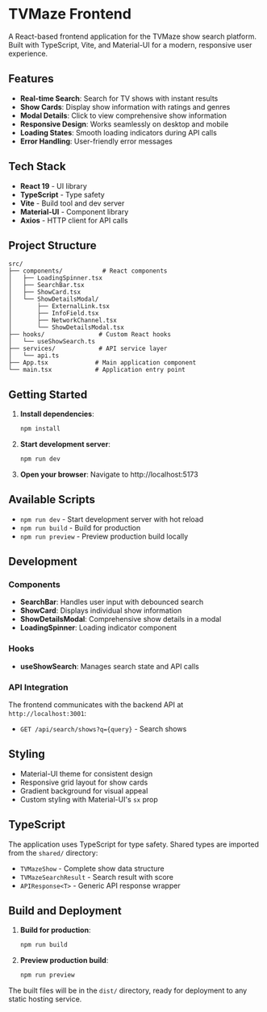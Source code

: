 # TVMaze Frontend

A React-based frontend application for the TVMaze show search platform. Built with TypeScript, Vite, and Material-UI for a modern, responsive user experience.

## Features

-   **Real-time Search**: Search for TV shows with instant results
-   **Show Cards**: Display show information with ratings and genres
-   **Modal Details**: Click to view comprehensive show information
-   **Responsive Design**: Works seamlessly on desktop and mobile
-   **Loading States**: Smooth loading indicators during API calls
-   **Error Handling**: User-friendly error messages

## Tech Stack

-   **React 19** - UI library
-   **TypeScript** - Type safety
-   **Vite** - Build tool and dev server
-   **Material-UI** - Component library
-   **Axios** - HTTP client for API calls

## Project Structure

```
src/
├── components/           # React components
│   ├── LoadingSpinner.tsx
│   ├── SearchBar.tsx
│   ├── ShowCard.tsx
│   └── ShowDetailsModal/
│       ├── ExternalLink.tsx
│       ├── InfoField.tsx
│       ├── NetworkChannel.tsx
│       └── ShowDetailsModal.tsx
├── hooks/               # Custom React hooks
│   └── useShowSearch.ts
├── services/            # API service layer
│   └── api.ts
├── App.tsx             # Main application component
└── main.tsx            # Application entry point
```

## Getting Started

1. **Install dependencies**:

    ```bash
    npm install
    ```

2. **Start development server**:

    ```bash
    npm run dev
    ```

3. **Open your browser**:
   Navigate to http://localhost:5173

## Available Scripts

-   `npm run dev` - Start development server with hot reload
-   `npm run build` - Build for production
-   `npm run preview` - Preview production build locally

## Development

### Components

-   **SearchBar**: Handles user input with debounced search
-   **ShowCard**: Displays individual show information
-   **ShowDetailsModal**: Comprehensive show details in a modal
-   **LoadingSpinner**: Loading indicator component

### Hooks

-   **useShowSearch**: Manages search state and API calls

### API Integration

The frontend communicates with the backend API at `http://localhost:3001`:

-   `GET /api/search/shows?q={query}` - Search shows

## Styling

-   Material-UI theme for consistent design
-   Responsive grid layout for show cards
-   Gradient background for visual appeal
-   Custom styling with Material-UI's `sx` prop

## TypeScript

The application uses TypeScript for type safety. Shared types are imported from the `shared/` directory:

-   `TVMazeShow` - Complete show data structure
-   `TVMazeSearchResult` - Search result with score
-   `APIResponse<T>` - Generic API response wrapper

## Build and Deployment

1. **Build for production**:

    ```bash
    npm run build
    ```

2. **Preview production build**:
    ```bash
    npm run preview
    ```

The built files will be in the `dist/` directory, ready for deployment to any static hosting service.
